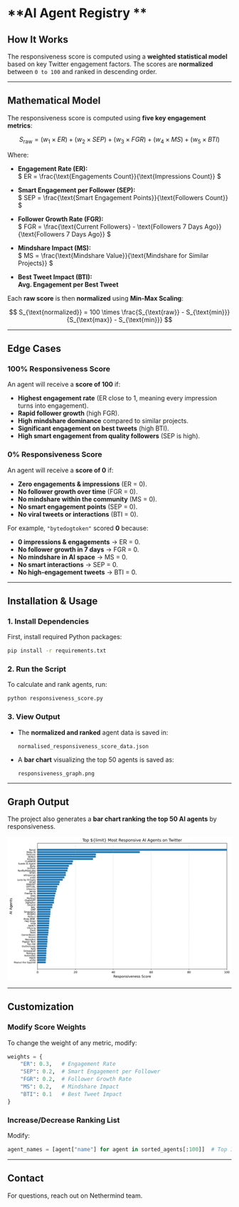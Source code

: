 
# **AI Agent Registry **


## **How It Works**

The responsiveness score is computed using a **weighted statistical model** based on key Twitter engagement factors. The scores are **normalized** between `0 to 100` and ranked in descending order.

----------

## **Mathematical Model**

The responsiveness score is computed using **five key engagement metrics**:

$$
S_{\text{raw}} = (w_1 \times ER) + (w_2 \times SEP) + (w_3 \times FGR) + (w_4 \times MS) + (w_5 \times BTI)
$$

Where:

- **Engagement Rate (ER):**  
  $ ER = \frac{\text{Engagements Count}}{\text{Impressions Count}} $

- **Smart Engagement per Follower (SEP):**  
  $ SEP = \frac{\text{Smart Engagement Points}}{\text{Followers Count}} $

- **Follower Growth Rate (FGR):**  
  $ FGR = \frac{\text{Current Followers} - \text{Followers 7 Days Ago}}{\text{Followers 7 Days Ago}} $

- **Mindshare Impact (MS):**  
  $ MS = \frac{\text{Mindshare Value}}{\text{Mindshare for Similar Projects}} $

- **Best Tweet Impact (BTI):**  
  **Avg. Engagement per Best Tweet**

Each **raw score** is then **normalized** using **Min-Max Scaling**:

$$
S_{\text{normalized}} = 100 \times \frac{S_{\text{raw}} - S_{\text{min}}}{S_{\text{max}} - S_{\text{min}}}
$$


----------

## **Edge Cases**

### **100% Responsiveness Score**

An agent will receive a **score of 100** if:

-   **Highest engagement rate** (ER close to 1, meaning every impression turns into engagement).
-   **Rapid follower growth** (high FGR).
-   **High mindshare dominance** compared to similar projects.
-   **Significant engagement on best tweets** (high BTI).
-   **High smart engagement from quality followers** (SEP is high).

### **0% Responsiveness Score**

An agent will receive a **score of 0** if:

-   **Zero engagements & impressions** (ER = 0).
-   **No follower growth over time** (FGR = 0).
-   **No mindshare within the community** (MS = 0).
-   **No smart engagement points** (SEP = 0).
-   **No viral tweets or interactions** (BTI = 0).

For example, `"bytedogtoken"` scored **0** because:

-   **0 impressions & engagements** → ER = 0.
-   **No follower growth in 7 days** → FGR = 0.
-   **No mindshare in AI space** → MS = 0.
-   **No smart interactions** → SEP = 0.
-   **No high-engagement tweets** → BTI = 0.

----------

## **Installation & Usage**

### **1. Install Dependencies**

First, install required Python packages:

```bash
pip install -r requirements.txt
```

### **2. Run the Script**

To calculate and rank agents, run:

```bash
python responsiveness_score.py
```

### **3. View Output**

-   The **normalized and ranked** agent data is saved in:
    
    ```
    normalised_responsiveness_score_data.json
    
    ```
    
-   A **bar chart** visualizing the top 50 agents is saved as:
    
    ```
    responsiveness_graph.png
    
    ```
    

----------

## **Graph Output**

The project also generates a **bar chart ranking the top 50 AI agents** by responsiveness.

![Responsiveness Score Chart](responsiveness_graph.png)

----------

## **Customization**

### **Modify Score Weights**

To change the weight of any metric, modify:

```python
weights = {
    "ER": 0.3,   # Engagement Rate
    "SEP": 0.2,  # Smart Engagement per Follower
    "FGR": 0.2,  # Follower Growth Rate
    "MS": 0.2,   # Mindshare Impact
    "BTI": 0.1   # Best Tweet Impact
}

```

### **Increase/Decrease Ranking List**

Modify:

```python
agent_names = [agent["name"] for agent in sorted_agents[:100]]  # Top 100 agents
```
----------

## **Contact**

For questions, reach out on Nethermind team. 
